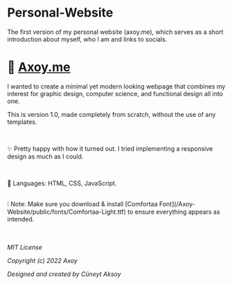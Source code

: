 # Personal-Website
The first version of my personal website (axoy.me), which serves as a short introduction about myself, who I am and links to socials.



# 🔗 [Axoy.me](https://www.axoy.me)

I wanted to create a minimal yet modern looking webpage that combines my interest for graphic design, computer science, and functional design all into one.

This is version 1.0, made completely from scratch, without the use of any templates.

<br>

✨ Pretty happy with how it turned out. I tried implementing a responsive design as much as I could.

<br>

🚀 Languages: HTML, CSS, JavaScript.

<br>
❕ Note: Make sure you download & install [Comfortaa Font](/Axoy-Website/public/fonts/Comfortaa-Light.ttf) to ensure everything appears as intended.


<br>
<br>
<br>


*MIT License*

*Copyright (c) 2022 Axoy*

*Designed and created by Cüneyt Aksoy*

